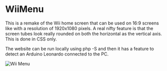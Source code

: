 # WiiMenu
This is a remake of the Wii home screen that can be used on 16:9 screens like with a resolution of 1920x1080 pixels.
A real nifty feature is that the screen tubes look really rounded on both the horizontal as the vertical axis. This is done in CSS only.

The website can be run locally using php -S and then it has a feature to detect an Arduino Leonardo connected to the PC.

![Wii Menu](https://marcelv.net/pub/Twobuttons.png)





